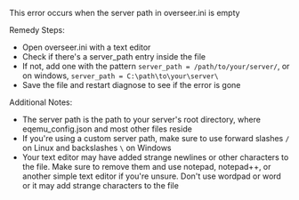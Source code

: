 This error occurs when the server path in overseer.ini is empty

Remedy Steps:

- Open overseer.ini with a text editor
- Check if there's a server_path entry inside the file
- If not, add one with the pattern `server_path = /path/to/your/server/`, or on windows, `server_path = C:\path\to\your\server\`
- Save the file and restart diagnose to see if the error is gone

Additional Notes:

- The server path is the path to your server's root directory, where eqemu_config.json and most other files reside
- If you're using a custom server path, make sure to use forward slashes `/` on Linux and backslashes `\` on Windows
- Your text editor may have added strange newlines or other characters to the file. Make sure to remove them and use notepad, notepad++, or another simple text editor if you're unsure. Don't use wordpad or word or it may add strange characters to the file 